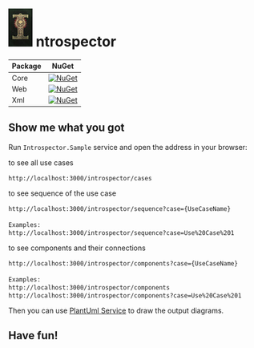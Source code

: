 # ![Logo](.docs/Imperium.jpg) ntrospector

| Package | NuGet |
|---------|-------|
| Core |[![NuGet](https://img.shields.io/nuget/v/Introspector.svg)](https://www.nuget.org/packages/Introspector/)|
| Web |[![NuGet](https://img.shields.io/nuget/v/Introspector.WebApi.svg)](https://www.nuget.org/packages/Introspector.WebApi/)|
| Xml |[![NuGet](https://img.shields.io/nuget/v/Introspector.Xml.svg)](https://www.nuget.org/packages/Introspector.Xml/)|

## Show me what you got

Run `Introspector.Sample` service and open the address in your browser:

to see all use cases
```
http://localhost:3000/introspector/cases
```

to see sequence of the use case
```
http://localhost:3000/introspector/sequence?case={UseCaseName}

Examples:
http://localhost:3000/introspector/sequence?case=Use%20Case%201
```

to see components and their connections
```
http://localhost:3000/introspector/components?case={UseCaseName}

Examples:
http://localhost:3000/introspector/components
http://localhost:3000/introspector/components?case=Use%20Case%201
```

Then you can use [PlantUml Service](https://editor.plantuml.com/) to draw the output diagrams.

## Have fun!